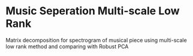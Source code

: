 # Music Seperation Multi-scale Low Rank
Matrix decomposition for spectrogram of musical piece using multi-scale low rank method and comparing with Robust PCA


